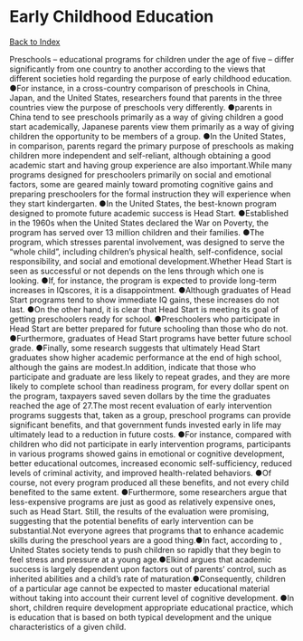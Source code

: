 # Early Childhood Education
[Back to Index](https://github.com/windows10010/tpoExtractor/blob/master/README.md)

Preschools – educational programs for children under the age of five – differ significantly from one country to another according to the views that different societies hold regarding the purpose of early childhood education. ●For instance, in a cross-country comparison of preschools in China, Japan, and the United States, researchers found that parents in the three countries view the purpose of preschools very differently. ●parents in China tend to see preschools primarily as a way of giving children a good start academically, Japanese parents view them primarily as a way of giving children the opportunity to be members of a group. ●In the United States, in comparison, parents regard the primary purpose of preschools as making children more independent and self-reliant, although obtaining a good academic start and having group experience are also important.While many programs designed for preschoolers primarily on social and emotional factors, some are geared mainly toward promoting cognitive gains and preparing preschoolers for the formal instruction they will experience when they start kindergarten. ●In the United States, the best-known program designed to promote future academic success is Head Start. ●Established in the 1960s when the United States declared the War on Poverty, the program has served over 13 million children and their families. ●The program, which stresses parental involvement, was designed to serve the “whole child”, including children’s physical health, self-confidence, social responsibility, and social and emotional development.Whether Head Start is seen as successful or not depends on the lens through which one is looking. ●If, for instance, the program is expected to provide long-term increases in IQscores, it is a disappointment. ●Although graduates of Head Start programs tend to show immediate IQ gains, these increases do not last. ●On the other hand, it is clear that Head Start is meeting its goal of getting preschoolers ready for school. ●Preschoolers who participate in Head Start are better prepared for future schooling than those who do not. ●Furthermore, graduates of Head Start programs have better future school grade. ●Finally, some research suggests that ultimately Head Start graduates show higher academic performance at the end of high school, although the gains are modest.In addition, indicate that those who participate and graduate are less likely to repeat grades, and they are more likely to complete school than readiness program, for every dollar spent on the program, taxpayers saved seven dollars by the time the graduates reached the age of 27.The most recent evaluation of early intervention programs suggests that, taken as a group, preschool programs can provide significant benefits, and that government funds invested early in life may ultimately lead to a reduction in future costs. ●For instance, compared with children who did not participate in early intervention programs, participants in various programs showed gains in emotional or cognitive development, better educational outcomes, increased economic self-sufficiency, reduced levels of criminal activity, and improved health-related behaviors. ●Of course, not every program produced all these benefits, and not every child benefited to the same extent. ●Furthermore, some researchers argue that less-expensive programs are just as good as relatively expensive ones, such as Head Start. Still, the results of the evaluation were promising, suggesting that the potential benefits of early intervention can be substantial.Not everyone agrees that programs that to enhance academic skills during the preschool years are a good thing.●In fact, according to ,
United States society tends to push children so rapidly that they begin to feel stress and pressure at a young age.●Elkind argues that academic success is largely dependent upon factors
out of parents’ control, such as inherited abilities and a child’s rate of maturation.●Consequently, children of a particular age cannot be expected to master educational material without
taking into account their current level of cognitive development. ●In short, children require development appropriate educational practice, which is education that is based on both typical 
development and the unique characteristics of a given child.